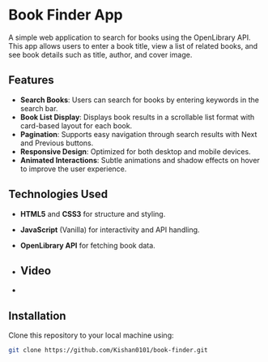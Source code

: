 # Book Finder App

A simple web application to search for books using the OpenLibrary API. This app allows users to enter a book title, view a list of related books, and see book details such as title, author, and cover image.

## Features
- **Search Books**: Users can search for books by entering keywords in the search bar.
- **Book List Display**: Displays book results in a scrollable list format with card-based layout for each book.
- **Pagination**: Supports easy navigation through search results with Next and Previous buttons.
- **Responsive Design**: Optimized for both desktop and mobile devices.
- **Animated Interactions**: Subtle animations and shadow effects on hover to improve the user experience.

## Technologies Used
- **HTML5** and **CSS3** for structure and styling.
- **JavaScript** (Vanilla) for interactivity and API handling.
- **OpenLibrary API** for fetching book data.

- ## Video
- 

## Installation
Clone this repository to your local machine using:
```bash
git clone https://github.com/Kishan0101/book-finder.git

